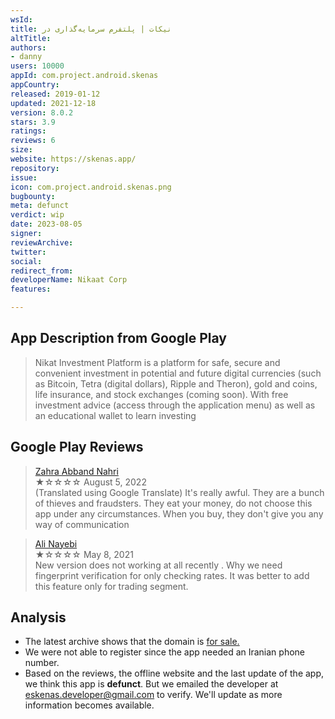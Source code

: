 ```yaml
---
wsId: 
title: نیکات | پلتفرم سرمایه‌گذاری در
altTitle: 
authors:
- danny
users: 10000
appId: com.project.android.skenas
appCountry: 
released: 2019-01-12
updated: 2021-12-18
version: 8.0.2
stars: 3.9
ratings: 
reviews: 6
size: 
website: https://skenas.app/
repository: 
issue: 
icon: com.project.android.skenas.png
bugbounty: 
meta: defunct
verdict: wip
date: 2023-08-05
signer: 
reviewArchive: 
twitter: 
social: 
redirect_from: 
developerName: Nikaat Corp
features: 

---
```


## App Description from Google Play

> Nikat Investment Platform is a platform for safe, secure and convenient investment in potential and future digital currencies (such as Bitcoin, Tetra (digital dollars), Ripple and Theron), gold and coins, life insurance, and stock exchanges (coming soon). With free investment advice (access through the application menu) as well as an educational wallet to learn investing

## Google Play Reviews 

> [Zahra Abband Nahri](https://play.google.com/store/apps/details?id=com.project.android.skenas&gl=ir)<br>
  ★☆☆☆☆ August 5, 2022 <br>
       (Translated using Google Translate) It's really awful. They are a bunch of thieves and fraudsters. They eat your money, do not choose this app under any circumstances. When you buy, they don't give you any way of communication

> [Ali Nayebi](https://play.google.com/store/apps/details?id=com.project.android.skenas&gl=ir)<br>
  ★☆☆☆☆ May 8, 2021 <br>
       New version does not working at all recently . Why we need fingerprint verification for only checking rates. It was better to add this feature only for trading segment.

## Analysis 

- The latest archive shows that the domain is [for sale.](https://web.archive.org/web/20230328105604/https://skenas.app/)
- We were not able to register since the app needed an Iranian phone number. 
- Based on the reviews, the offline website and the last update of the app, we think this app is **defunct**. But we emailed the developer at eskenas.developer@gmail.com to verify. We'll update as more information becomes available.
